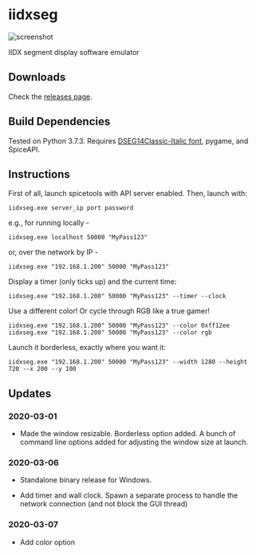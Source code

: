 # iidxseg

![screenshot](https://raw.githubusercontent.com/minsangkim89/iidxseg/7c361018475446fb86a9bcef9d9ac32894fb58f1/res/readme/2019-09-15.gif?token=ANCXP72DCKTMFDSJ6ZKIXMC5P27JI)

IIDX segment display software emulator

## Downloads
Check the [releases page](https://github.com/minsang-github/iidxseg/releases).

## Build Dependencies
Tested on Python 3.7.3. Requires [DSEG14Classic-Italic font](https://github.com/keshikan/DSEG), pygame, and SpiceAPI.

## Instructions

First of all, launch spicetools with API server enabled. Then, launch with:

    iidxseg.exe server_ip port password

e.g., for running locally -

    iidxseg.exe localhost 50000 "MyPass123"

or, over the network by IP -

    iidxseg.exe "192.168.1.200" 50000 "MyPass123"
    
Display a timer (only ticks up) and the current time:

    iidxseg.exe "192.168.1.200" 50000 "MyPass123" --timer --clock

Use a different color! Or cycle through RGB like a true gamer!

    iidxseg.exe "192.168.1.200" 50000 "MyPass123" --color 0xff12ee
    iidxseg.exe "192.168.1.200" 50000 "MyPass123" --color rgb

Launch it borderless, exactly where you want it:

    iidxseg.exe "192.168.1.200" 50000 "MyPass123" --width 1280 --height 720 --x 200 --y 100

## Updates

### 2020-03-01

* Made the window resizable. Borderless option added. A bunch of command line options added for adjusting the window size at launch.

### 2020-03-06

* Standalone binary release for Windows.

* Add timer and wall clock. Spawn a separate process to handle the network connection (and not block the GUI thread)

### 2020-03-07

* Add color option
